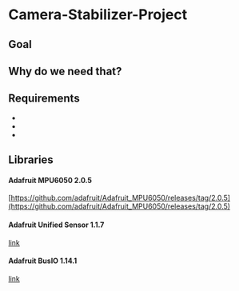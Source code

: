 # Camera-Stabilizer-Project

<h2> Goal </h2>
<p></p>

<h2> Why do we need that? </h2>
<p></p>

<h2> Requirements </h2>
<p></p>
<b>
<ul>
  <li></li>
  <li></li>
  <li></li>
</ul>
</b>

<h2> Libraries </h2>

<h4> Adafruit MPU6050 2.0.5 </h4> 

[https://github.com/adafruit/Adafruit_MPU6050/releases/tag/2.0.5](https://github.com/adafruit/Adafruit_MPU6050/releases/tag/2.0.5)

<h4> Adafruit Unified Sensor 1.1.7 </h4>  

[link](https://github.com/adafruit/Adafruit_Sensor/releases/tag/1.1.7)

<h4> Adafruit BusIO 1.14.1 </h4>

[link](https://github.com/adafruit/Adafruit_BusIO/releases/tag/1.14.1)
